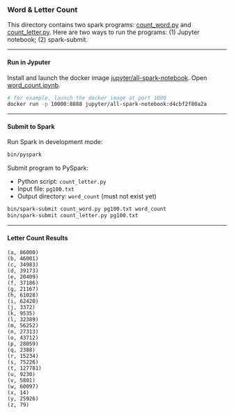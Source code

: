 ### Word & Letter Count
This directory contains two spark programs: [count_word.py](count_word.py) and [count_letter.py](count_letter.py). Here are two ways to run the programs: (1) Jupyter notebook; (2) spark-submit.

___
#### Run in Jyputer
Install and launch the docker image [jupyter/all-spark-notebook](https://hub.docker.com/r/jupyter/all-spark-notebook/tags). Open [word_count.ipynb](word_count.ipynb).

```bash
# for example, launch the docker image at port 1000
docker run -p 10000:8888 jupyter/all-spark-notebook:d4cbf2f80a2a
```

___
#### Submit to Spark
Run Spark in development mode:

```bash
bin/pyspark
```

Submit program to PySpark:
* Python script: `count_letter.py`
* Input file: `pg100.txt`
* Output directory: `word_count` (must not exist yet)

```bash
bin/spark-submit count_word.py pg100.txt word_count
bin/spark-submit count_letter.py pg100.txt
```

___
#### Letter Count Results

```
(a, 86000)
(b, 46001)
(c, 34983)
(d, 39173)
(e, 20409)
(f, 37186)
(g, 21167)
(h, 61028)
(i, 62420)
(j, 3372)
(k, 9535)
(l, 32389)
(m, 56252)
(n, 27313)
(o, 43712)
(p, 28059)
(q, 2388)
(r, 15234)
(s, 75226)
(t, 127781)
(u, 9230)
(v, 5801)
(w, 60097)
(x, 14)
(y, 25926)
(z, 79)
```
